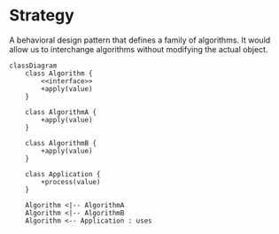 # Strategy

A behavioral design pattern that defines a family of algorithms. It would allow us to interchange algorithms without modifying the actual object.

```mermaid
classDiagram
    class Algorithm {
        <<interface>>
        +apply(value)
    }

    class AlgorithmA {
        +apply(value)
    }

    class AlgorithmB {
        +apply(value)
    }

    class Application {
        +process(value)
    }

    Algorithm <|-- AlgorithmA
    Algorithm <|-- AlgorithmB
    Algorithm <-- Application : uses
```
